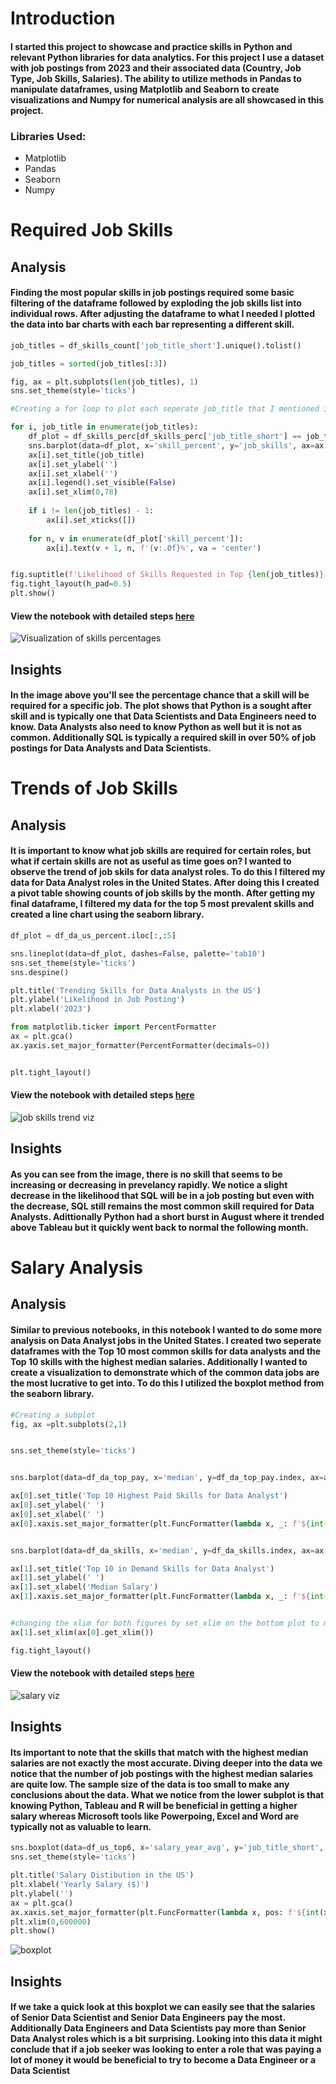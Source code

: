 # Introduction 
#### I started this project to showcase and practice skills in Python and relevant Python libraries for data analytics. For this project I use a dataset with job postings from 2023 and their associated data (Country, Job Type, Job Skills, Salaries). The ability to utilize methods in Pandas to manipulate dataframes, using Matplotlib and Seaborn to create visualizations and Numpy for numerical analysis are all showcased in this project. 

### Libraries Used:
- Matplotlib
- Pandas
- Seaborn 
- Numpy


# Required Job Skills
## Analysis 
#### Finding the most popular skills in job postings required some basic filtering of the dataframe followed by exploding the job skills list into individual rows. After adjusting the dataframe to what I needed I plotted the data into bar charts with each bar representing a different skill. 
``` python
job_titles = df_skills_count['job_title_short'].unique().tolist()

job_titles = sorted(job_titles[:3])

fig, ax = plt.subplots(len(job_titles), 1)
sns.set_theme(style='ticks')

#Creating a for loop to plot each seperate job_title that I mentioned in my list

for i, job_title in enumerate(job_titles):
    df_plot = df_skills_perc[df_skills_perc['job_title_short'] == job_title].head()
    sns.barplot(data=df_plot, x='skill_percent', y='job_skills', ax=ax[i], hue='skill_percent', palette='dark:r_r')
    ax[i].set_title(job_title)
    ax[i].set_ylabel('')
    ax[i].set_xlabel('')
    ax[i].legend().set_visible(False)
    ax[i].set_xlim(0,78)
    
    if i != len(job_titles) - 1:
        ax[i].set_xticks([])
    
    for n, v in enumerate(df_plot['skill_percent']):
        ax[i].text(v + 1, n, f'{v:.0f}%', va = 'center')


fig.suptitle(f'Likelihood of Skills Requested in Top {len(job_titles)} Postings', fontsize=14)
fig.tight_layout(h_pad=0.5)
plt.show()
```
#### View the notebook with detailed steps [here](3_Skills_Demand.ipynb)


![Visualization of skills percentages](images/skill_demand_percentages.png)

## Insights
#### In the image above you'll see the percentage chance that a skill will be required for a specific job. The plot shows that Python is a sought after skill and is typically one that Data Scientists and Data Engineers need to know. Data Analysts also need to know Python as well but it is not as common. Additionally SQL is typically a required skill in over 50% of job postings for Data Analysts and Data Scientists. 

# Trends of Job Skills 
## Analysis 
#### It is important to know what job skills are required for certain roles, but what if certain skills are not as useful as time goes on? I wanted to observe the trend of job skils for data analyst roles. To do this I filtered my data for Data Analyst roles in the United States. After doing this I created a pivot table showing counts of job skills by the month. After getting my final dataframe, I filtered my data for the top 5 most prevalent skills and created a line chart using the seaborn library.
``` python
df_plot = df_da_us_percent.iloc[:,:5]

sns.lineplot(data=df_plot, dashes=False, palette='tab10')
sns.set_theme(style='ticks')
sns.despine()

plt.title('Trending Skills for Data Analysts in the US')
plt.ylabel('Likelihood in Job Posting')
plt.xlabel('2023')

from matplotlib.ticker import PercentFormatter
ax = plt.gca()
ax.yaxis.set_major_formatter(PercentFormatter(decimals=0))


plt.tight_layout()
```
#### View the notebook with detailed steps [here](4_Skills_Trends.ipynb)
![job skills trend viz](images/skills_trend.png)

## Insights 
#### As you can see from the image, there is no skill that seems to be increasing or decreasing in prevelancy rapidly. We notice a slight decrease in the likelihood that SQL will be in a job posting but even with the decrease, SQL still remains the most common skill required for Data Analysts. Adittionally Python had a short burst in August where it trended above Tableau but it quickly went back to normal the following month.

# Salary Analysis 
## Analysis
#### Similar to previous notebooks, in this notebook I wanted to do some more analysis on Data Analyst jobs in the United States. I created two seperate dataframes with the Top 10 most common skills for data analysts and the Top 10 skills with the highest median salaries. Additionally I wanted to create a visualization to demonstrate which of the common data jobs are the most lucrative to get into. To do this I utilized the boxplot method from the seaborn library. 
``` python 
#Creating a subplot
fig, ax =plt.subplots(2,1)


sns.set_theme(style='ticks')


sns.barplot(data=df_da_top_pay, x='median', y=df_da_top_pay.index, ax=ax[0], hue='median', palette='dark:b_r', legend=False)

ax[0].set_title('Top 10 Highest Paid Skills for Data Analyst')
ax[0].set_ylabel(' ')
ax[0].set_xlabel(' ')
ax[0].xaxis.set_major_formatter(plt.FuncFormatter(lambda x, _: f'${int(x/1000)}K'))


sns.barplot(data=df_da_skills, x='median', y=df_da_skills.index, ax=ax[1], hue='median', palette='light:b', legend=False)

ax[1].set_title('Top 10 in Demand Skills for Data Analyst')
ax[1].set_ylabel(' ')
ax[1].set_xlabel('Median Salary')
ax[1].xaxis.set_major_formatter(plt.FuncFormatter(lambda x, _: f'${int(x/1000)}K'))


#changing the xlim for both figures by set_xlim on the bottom plot to match the current xlim of top plot
ax[1].set_xlim(ax[0].get_xlim())

fig.tight_layout()
```
#### View the notebook with detailed steps [here](5_Salary_Analysis.ipynb)

![salary viz](images/salary_viz.png)

## Insights
#### Its important to note that the skills that match with the highest median salaries are not exactly the most accurate. Diving deeper into the data we notice that the number of job postings with the highest median salaries are quite low. The sample size of the data is too small to make any conclusions about the data. What we notice from the lower subplot is that knowing Python, Tableau and R will be beneficial in getting a higher salary whereas Microsoft tools like Powerpoing, Excel and Word are typically not as valuable to learn.
``` python
sns.boxplot(data=df_us_top6, x='salary_year_avg', y='job_title_short', order=job_order)
sns.set_theme(style='ticks')

plt.title('Salary Distibution in the US')
plt.xlabel('Yearly Salary ($)')
plt.ylabel('')
ax = plt.gca()
ax.xaxis.set_major_formatter(plt.FuncFormatter(lambda x, pos: f'${int(x/1000)}K'))
plt.xlim(0,600000)
plt.show()
```
![boxplot](images/salary_boxplot_viz.png) 

## Insights
#### If we take a quick look at this boxplot we can easily see that the salaries of Senior Data Scientist and Senior Data Engineers pay the most. Additionally Data Engineers and Data Scientists pay more than  Senior Data Analyst roles which is a bit surprising. Looking into this data it might conclude that if a job seeker was looking to enter a role that was paying a lot of money it would be beneficial to try to become a Data Engineer or a Data Scientist 
